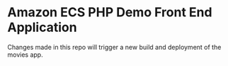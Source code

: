 # Amazon ECS PHP Demo Front End Application

Changes made in this repo will trigger a new build and deployment of the movies app.
